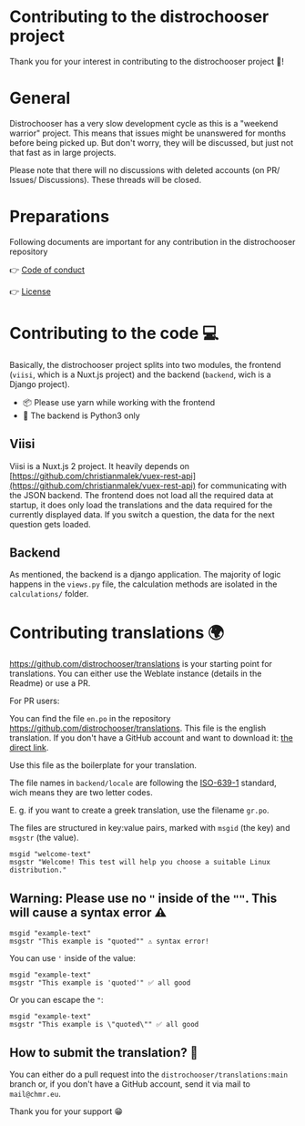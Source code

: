 # Contributing to the distrochooser project

Thank you for your interest in contributing to the distrochooser project 🎉!

# General

Distrochooser has a very slow development cycle as this is a "weekend warrior" project. This means that issues might be unanswered for months before being picked up. But don't worry, they will be discussed, but just not that fast as in large projects. 

Please note that there will no discussions with deleted accounts (on PR/ Issues/ Discussions). These threads will be closed.

# Preparations

Following documents are important for any contribution in the distrochooser repository

👉 [Code of conduct](https://github.com/distrochooser/distrochooser/blob/master/CODE_OF_CONDUCT.md)

👉 [License](https://github.com/distrochooser/distrochooser/blob/master/LICENSE)

# Contributing to the code 💻

Basically, the distrochooser project splits into two modules, the frontend (`viisi`, which is a Nuxt.js project) and the backend (`backend`, wich is a Django project). 

- 📦 Please use yarn while working with the frontend
- 🐍 The backend is Python3 only

## Viisi

Viisi is a Nuxt.js 2 project. It heavily depends on [https://github.com/christianmalek/vuex-rest-api](https://github.com/christianmalek/vuex-rest-api) for communicating with the JSON backend. The frontend does not load all the required data at startup, it does only load the translations and the data required for the currently displayed data. If you switch a question, the data for the next question gets loaded.

## Backend

As mentioned, the backend is a django application. The majority of logic happens in the `views.py` file, the calculation methods are isolated in the `calculations/` folder.

# Contributing translations 🌍

https://github.com/distrochooser/translations is your starting point for translations. You can either use the Weblate instance (details in the Readme) or use a PR.

For PR users:

You can find the file `en.po` in the repository https://github.com/distrochooser/translations. This file is the english translation. If you don't have a GitHub account and want to download it: [the direct link](https://raw.githubusercontent.com/distrochooser/translations/main/en.po).

Use this file as the boilerplate for your translation.

The file names in `backend/locale` are following the [ISO-639-1](https://en.wikipedia.org/wiki/List_of_ISO_639-1_codes) standard, wich means they are two letter codes.

E. g. if you want to create a greek translation, use the filename `gr.po`.

The files are structured in key:value pairs, marked  with `msgid` (the key) and `msgstr` (the value).

```
msgid "welcome-text"
msgstr "Welcome! This test will help you choose a suitable Linux distribution."
```

## Warning: Please use no `"` inside of the `""`. This will cause a syntax error ⚠ 

```
msgid "example-text"
msgstr "This example is "quoted"" ⚠ syntax error!
```
You can use `'` inside of the value:
```
msgid "example-text"
msgstr "This example is 'quoted'" ✅ all good
```
Or you can escape the `"`:
```
msgid "example-text"
msgstr "This example is \"quoted\"" ✅ all good
```

## How to submit the translation? 📮

You can either do a pull request into the `distrochooser/translations:main` branch or, if you don't have a GitHub account, send it via mail to `mail@chmr.eu`.


Thank you for your support 😁

